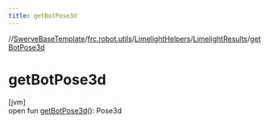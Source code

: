 ```yaml
---
title: getBotPose3d
---
```

//[SwerveBaseTemplate](../../../../index.html)/[frc.robot.utils](../../index.html)/[LimelightHelpers](../index.html)/[LimelightResults](index.html)/[getBotPose3d](get-bot-pose3d.html)



# getBotPose3d



[jvm]\
open fun [getBotPose3d](get-bot-pose3d.html)(): Pose3d




